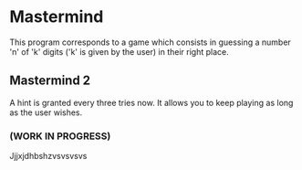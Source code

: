 # Mastermind
This program corresponds to a game which consists in guessing a number 'n' of 'k' digits 
('k' is given by the user) in their right place.

## Mastermind 2
A hint is granted every three tries now.
It allows you to keep playing as long as the user wishes.

### (WORK IN PROGRESS)
Jjjxjdhbshzvsvsvsvs
